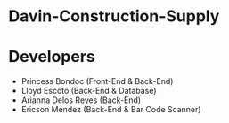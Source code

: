 # Davin-Construction-Supply

# Developers
- Princess Bondoc (Front-End & Back-End)
- Lloyd Escoto (Back-End & Database)
- Arianna Delos Reyes (Back-End)
- Ericson Mendez (Back-End & Bar Code Scanner)
